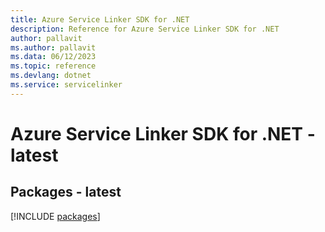 ```yaml
---
title: Azure Service Linker SDK for .NET
description: Reference for Azure Service Linker SDK for .NET
author: pallavit
ms.author: pallavit
ms.data: 06/12/2023
ms.topic: reference
ms.devlang: dotnet
ms.service: servicelinker
---
```

# Azure Service Linker SDK for .NET - latest
## Packages - latest
[!INCLUDE [packages](service-linker-index.md)]